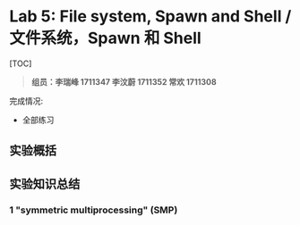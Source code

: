 # Lab 5: File system, Spawn and Shell / 文件系统，Spawn 和 Shell

[TOC]

> **组员：李瑞峰 1711347 李汶蔚 1711352 常欢 1711308**

完成情况:

+ 全部练习

## 实验概括

 


## 实验知识总结

### 1 "symmetric multiprocessing" (SMP)

### 